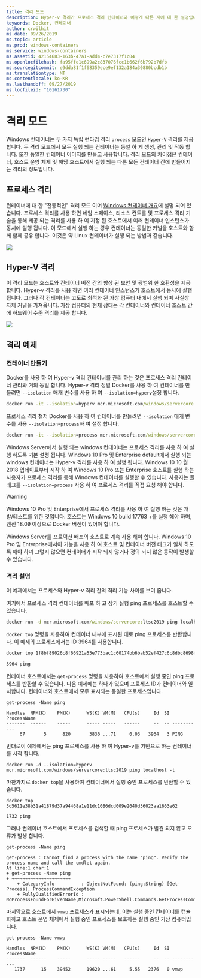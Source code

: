 ```yaml
---
title: 격리 모드
description: Hyper-v 격리가 프로세스 격리 컨테이너와 어떻게 다른 지에 대 한 설명입니다.
keywords: Docker, 컨테이너
author: crwilhit
ms.date: 09/26/2019
ms.topic: article
ms.prod: windows-containers
ms.service: windows-containers
ms.assetid: 42154683-163b-47a1-add4-c7e7317f1c04
ms.openlocfilehash: fa95ffe1c699a2c837076fcc1b662f6b792b7dfb
ms.sourcegitcommit: e9dda81f1f68359ece9ef132a184a30880bcdb1b
ms.translationtype: MT
ms.contentlocale: ko-KR
ms.lasthandoff: 09/27/2019
ms.locfileid: "10161730"
---
```

# <a name="isolation-modes"></a>격리 모드

Windows 컨테이너는 두 가지 독립 런타임 격리 `process` 모드인 `Hyper-V` 격리를 제공 합니다. 두 격리 모드에서 모두 실행 되는 컨테이너는 동일 하 게 생성, 관리 및 작동 합니다. 또한 동일한 컨테이너 이미지를 만들고 사용합니다. 격리 모드의 차이점은 컨테이너, 호스트 운영 체제 및 해당 호스트에서 실행 되는 다른 모든 컨테이너 간에 만들어지는 격리의 정도입니다.

## <a name="process-isolation"></a>프로세스 격리

컨테이너에 대 한 "전통적인" 격리 모드 이며 [Windows 컨테이너 개요](../about/index.md)에 설명 되어 있습니다. 프로세스 격리를 사용 하면 네임 스페이스, 리소스 컨트롤 및 프로세스 격리 기술을 통해 제공 되는 격리를 사용 하 여 지정 된 호스트에서 여러 컨테이너 인스턴스가 동시에 실행 됩니다. 이 모드에서 실행 하는 경우 컨테이너는 동일한 커널을 호스트와 함께 함께 공유 합니다.  이것은 약 Linux 컨테이너가 실행 되는 방법과 같습니다.

![](media/container-arch-process.png)

## <a name="hyper-v-isolation"></a>Hyper-V 격리
이 격리 모드는 호스트와 컨테이너 버전 간의 향상 된 보안 및 광범위 한 호환성을 제공 합니다. Hyper-v 격리를 사용 하면 여러 컨테이너 인스턴스가 호스트에서 동시에 실행 됩니다. 그러나 각 컨테이너는 고도로 최적화 된 가상 컴퓨터 내에서 실행 되며 사실상 자체 커널을 가져옵니다. 가상 컴퓨터의 현재 상태는 각 컨테이너와 컨테이너 호스트 간에 하드웨어 수준 격리를 제공 합니다.

![](media/container-arch-hyperv.png)

## <a name="isolation-examples"></a>격리 예제

### <a name="create-container"></a>컨테이너 만들기

Docker를 사용 하 여 Hyper-v 격리 컨테이너를 관리 하는 것은 프로세스 격리 컨테이너 관리와 거의 동일 합니다. Hyper-v 격리 정밀 Docker를 사용 하 여 컨테이너를 만들려면 `--isolation` 매개 변수를 사용 하 여 `--isolation=hyperv`설정 합니다.

```cmd
docker run -it --isolation=hyperv mcr.microsoft.com/windows/servercore:ltsc2019 cmd
```

프로세스 격리 철저 Docker를 사용 하 여 컨테이너를 만들려면 `--isolation` 매개 변수를 사용 `--isolation=process`하 여 설정 합니다.

```cmd
docker run -it --isolation=process mcr.microsoft.com/windows/servercore:ltsc2019 cmd
```

Windows Server에서 실행 되는 windows 컨테이너는 프로세스 격리를 사용 하 여 실행 하도록 기본 설정 됩니다. Windows 10 Pro 및 Enterprise default에서 실행 되는 windows 컨테이너는 Hyper-v 격리를 사용 하 여 실행 됩니다. Windows 10 10 월 2018 업데이트부터 시작 하 여 Windows 10 Pro 또는 Enterprise 호스트를 실행 하는 사용자가 프로세스 격리를 통해 Windows 컨테이너를 실행할 수 있습니다. 사용자는 플래그를 `--isolation=process` 사용 하 여 프로세스 격리를 직접 요청 해야 합니다.

> [!WARNING]
> Windows 10 Pro 및 Enterprise에서 프로세스 격리를 사용 하 여 실행 하는 것은 개발/테스트를 위한 것입니다. 호스트는 Windows 10 build 17763 +를 실행 해야 하며, 엔진 18.09 이상으로 Docker 버전이 있어야 합니다.
> 
> Windows Server를 프로덕션 배포의 호스트로 계속 사용 해야 합니다. Windows 10 Pro 및 Enterprise에서이 기능을 사용 하 여 호스트 및 컨테이너 버전 태그가 일치 하도록 해야 하며 그렇지 않으면 컨테이너가 시작 되지 않거나 정의 되지 않은 동작이 발생할 수 있습니다.

### <a name="isolation-explanation"></a>격리 설명

이 예제에서는 프로세스와 Hyper-v 격리 간의 격리 기능 차이를 보여 줍니다.

여기에서 프로세스 격리 컨테이너를 배포 하 고 장기 실행 ping 프로세스를 호스트할 수 있습니다.

``` cmd
docker run -d mcr.microsoft.com/windows/servercore:ltsc2019 ping localhost -t
```

`docker top` 명령을 사용하여 컨테이너 내부에 표시된 대로 ping 프로세스를 반환합니다. 이 예제의 프로세스에서는 ID 3964를 사용합니다.

``` cmd
docker top 1f8bf89026c8f66921a55e773bac1c60174bb6bab52ef427c6c8dbc8698f9d7a

3964 ping
```

컨테이너 호스트에서는 `get-process` 명령을 사용하여 호스트에서 실행 중인 ping 프로세스를 반환할 수 있습니다. 다음 예제에는 하나가 있으며 프로세스 ID가 컨테이너와 일치합니다. 컨테이너와 호스트에서 모두 표시되는 동일한 프로세스입니다.

```
get-process -Name ping

Handles  NPM(K)    PM(K)      WS(K) VM(M)   CPU(s)     Id  SI ProcessName
-------  ------    -----      ----- -----   ------     --  -- -----------
     67       5      820       3836 ...71     0.03   3964   3 PING
```

반대로이 예제에서는 ping 프로세스를 사용 하 여 Hyper-v를 기반으로 하는 컨테이너를 시작 합니다.

```
docker run -d --isolation=hyperv mcr.microsoft.com/windows/servercore:ltsc2019 ping localhost -t
```

마찬가지로 `docker top`을 사용하여 컨테이너에서 실행 중인 프로세스를 반환할 수 있습니다.

```
docker top 5d5611e38b31a41879d37a94468a1e11dc1086dcd009e2640d36023aa1663e62

1732 ping
```

그러나 컨테이너 호스트에서 프로세스를 검색할 때 ping 프로세스가 발견 되지 않고 오류가 발생 합니다.

```
get-process -Name ping

get-process : Cannot find a process with the name "ping". Verify the process name and call the cmdlet again.
At line:1 char:1
+ get-process -Name ping
+ ~~~~~~~~~~~~~~~~~~~~~~
    + CategoryInfo          : ObjectNotFound: (ping:String) [Get-Process], ProcessCommandException
    + FullyQualifiedErrorId : NoProcessFoundForGivenName,Microsoft.PowerShell.Commands.GetProcessCommand
```

마지막으로 호스트에서 `vmwp` 프로세스가 표시되는데, 이는 실행 중인 컨테이너를 캡슐화하고 호스트 운영 체제에서 실행 중인 프로세스를 보호하는 실행 중인 가상 컴퓨터입니다.

```
get-process -Name vmwp

Handles  NPM(K)    PM(K)      WS(K) VM(M)   CPU(s)     Id  SI ProcessName
-------  ------    -----      ----- -----   ------     --  -- -----------
   1737      15    39452      19620 ...61     5.55   2376   0 vmwp
```

